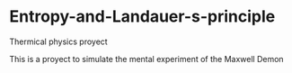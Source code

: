 # Entropy-and-Landauer-s-principle
Thermical physics proyect

This is a proyect to simulate the mental experiment of the Maxwell Demon

